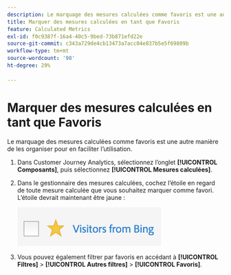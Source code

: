 ```yaml
---
description: Le marquage des mesures calculées comme favoris est une autre manière de les organiser pour en faciliter l’utilisation.
title: Marquer des mesures calculées en tant que Favoris
feature: Calculated Metrics
exl-id: f0c9387f-16a4-40c5-9bed-73b871efd22e
source-git-commit: c343a729de4cb13473a7acc04e837b5e5f69809b
workflow-type: tm+mt
source-wordcount: '98'
ht-degree: 29%

---
```


# Marquer des mesures calculées en tant que Favoris

Le marquage des mesures calculées comme favoris est une autre manière de les organiser pour en faciliter l’utilisation.

1. Dans Customer Journey Analytics, sélectionnez l’onglet **[!UICONTROL Composants]**, puis sélectionnez **[!UICONTROL Mesures calculées]**.

1. Dans le gestionnaire des mesures calculées, cochez l’étoile en regard de toute mesure calculée que vous souhaitez marquer comme favori. L’étoile devrait maintenant être jaune :

   ![Étoile jaune montrant les visiteurs de Bing.](assets/favorites.png)

1. Vous pouvez également filtrer par favoris en accédant à **[!UICONTROL Filtres]** > **[!UICONTROL Autres filtres]** > **[!UICONTROL Favoris]**.

